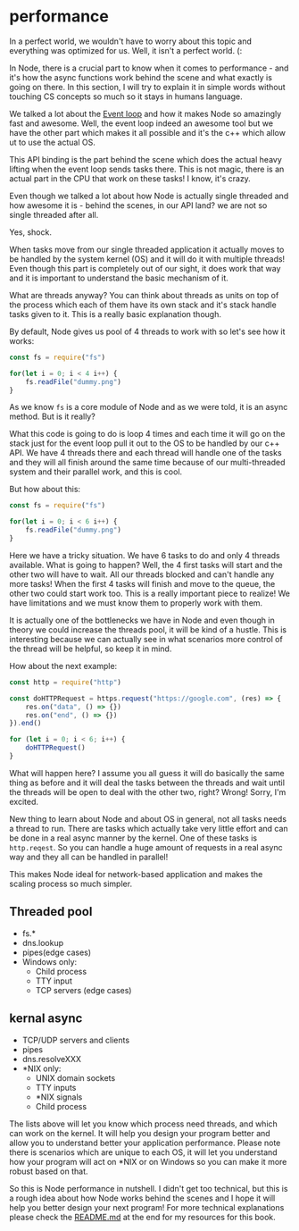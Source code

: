 # performance
In a perfect world, we wouldn't have to worry about this topic and everything was optimized for us. Well, it isn't a perfect world. (:

In Node, there is a crucial part to know when it comes to performance - and it's how the async functions work behind the scene and what exactly is going on there. In this section, I will try to explain it in simple words without touching CS concepts so much so it stays in humans language.

We talked a lot about the [Event loop](/lib/Event_loop) and how it makes Node so amazingly fast and awesome. Well, the event loop indeed an awesome tool but we have the other part which makes it all possible and it's the c++ which allow ut to use the actual OS.

This API binding is the part behind the scene which does the actual heavy lifting when the event loop sends tasks there. This is not magic, there is an actual part in the CPU that work on these tasks! I know, it's crazy. 

Even though we talked a lot about how Node is actually single threaded and how awesome it is - behind the scenes, in our API land? we are not so single threaded after all. 

Yes, shock. 

When tasks move from our single threaded application it actually moves to be handled by the system kernel (OS) and it will do it with multiple threads! Even though this part is completely out of our sight, it does work that way and it is important to understand the basic mechanism of it.

What are threads anyway? 
You can think about threads as units on top of the process which each of them have its own stack and it's stack handle tasks given to it. This is a really basic explanation though.

By default, Node gives us pool of 4 threads to work with so let's see how it works:

```js
const fs = require("fs")

for(let i = 0; i < 4 i++) {
    fs.readFile("dummy.png")
}
```

As we know `fs` is a core module of Node and as we were told, it is an async method. But is it really? 

What this code is going to do is loop 4 times and each time it will go on the stack just for the event loop pull it out to the OS to be handled by our c++ API. We have 4 threads there and each thread will handle one of the tasks and they will all finish around the same time because of our multi-threaded system and their parallel work, and this is cool.

But how about this:

```js
const fs = require("fs")

for(let i = 0; i < 6 i++) {
    fs.readFile("dummy.png")
}
```

Here we have a tricky situation. We have 6 tasks to do and only 4 threads available. What is going to happen? Well, the 4 first tasks will start and the other two will have to wait. All our threads blocked and can't handle any more tasks! When the first 4 tasks will finish and move to the queue, the other two could start work too. This is a really important piece to realize! We have limitations and we must know them to properly work with them. 

It is actually one of the bottlenecks we have in Node and even though in theory we could increase the threads pool, it will be kind of a hustle. This is interesting because we can actually see in what scenarios more control of the thread will be helpful, so keep it in mind.

How about the next example:

```js
const http = require("http")

const doHTTPRequest = https.request("https://google.com", (res) => {
    res.on("data", () => {}) 
    res.on("end", () => {}) 
}).end()

for (let i = 0; i < 6; i++) {
    doHTTPRequest()
}
```

What will happen here? I assume you all guess it will do basically the same thing as before and it will deal the tasks between the threads and wait until the threads will be open to deal with the other two, right? Wrong! Sorry, I'm excited. 

New thing to learn about Node and about OS in general, not all tasks needs a thread to run. There are tasks which actually take very little effort and can be done in a real async manner by the kernel. One of these tasks is `http.reqest`. So you can handle a huge amount of requests in a real async way and they all can be handled in parallel! 

This makes Node ideal for network-based application and makes the scaling process so much simpler.


## Threaded pool
* fs.*
* dns.lookup
* pipes(edge cases)
* Windows only:
    * Child process
    * TTY input
    * TCP servers (edge cases)



## kernal async
* TCP/UDP servers and clients
* pipes
* dns.resolveXXX
* *NIX only:
    * UNIX domain sockets
    * TTY inputs
    * *NIX signals
    * Child process


The lists above will let you know which process need threads, and which can work on the kernel. It will help you design your program better and allow you to understand better your application performance. Please note there is scenarios which are unique to each OS, it will let you understand how your program will act on *NIX or on Windows so you can make it more robust based on that.


So this is Node performance in nutshell. I didn't get too technical, but this is a rough idea about how Node works behind the scenes and I hope it will help you better design your next program! For more technical explanations please check the [README.md](/README.md) at the end for my resources for this book. 